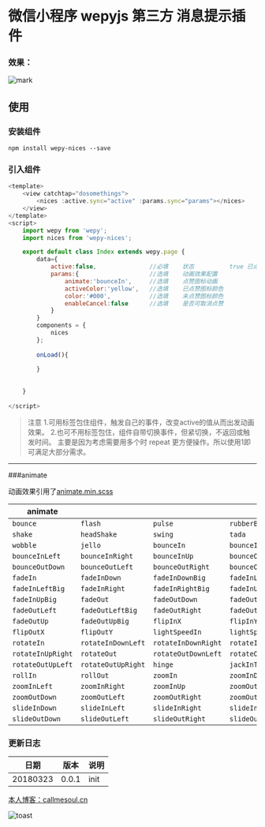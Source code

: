# 微信小程序 wepyjs 第三方 消息提示插件

### 效果：
![mark](http://oyz3pjs26.bkt.clouddn.com/blog/180323/8fBFEJD3c8.gif)






## 使用

### 安装组件
```
npm install wepy-nices --save
```

### 引入组件
```javascript
<template>
    <view catchtap="dosomethings">
        <nices :active.sync="active" :params.sync="params"></nices>
    </view>
</template>
<script>
    import wepy from 'wepy';
    import nices from 'wepy-nices';

    export default class Index extends wepy.page {
        data={
            active:false,               //必填    状态          true 已点赞 false为点赞
            params:{                    //选填    动画效果配置
                animate:'bounceIn',     //选填    点赞图标动画
                activeColor:'yellow',   //选填    已点赞图标颜色
                color:'#000',           //选填    未点赞图标颜色
                enableCancel:false      //选填    是否可取消点赞
            }
        }
        components = {
            nices
        };
        
        onLoad(){
            
        }
        
       
    }
    
</script>
```
> 注意
> 1.可用标签包住组件，触发自己的事件，改变active的值从而出发动画效果。
> 2.也可不用标签包住，组件自带切换事件，但紧切换，不返回或触发时间。
> 主要是因为考虑需要用多个时 repeat 更方便操作。所以使用1即可满足大部分需求。

---------------------------------------

###animate

动画效果引用了[animate.min.scss](https://daneden.github.io/animate.css/)

| animate        |                    |                     |                      |
| ----------------- | ------------------ | ------------------- | -------------------- |
| `bounce`          | `flash`            | `pulse`             | `rubberBand`         |
| `shake`           | `headShake`        | `swing`             | `tada`               |
| `wobble`          | `jello`            | `bounceIn`          | `bounceInDown`       |
| `bounceInLeft`    | `bounceInRight`    | `bounceInUp`        | `bounceOut`          |
| `bounceOutDown`   | `bounceOutLeft`    | `bounceOutRight`    | `bounceOutUp`        |
| `fadeIn`          | `fadeInDown`       | `fadeInDownBig`     | `fadeInLeft`         |
| `fadeInLeftBig`   | `fadeInRight`      | `fadeInRightBig`    | `fadeInUp`           |
| `fadeInUpBig`     | `fadeOut`          | `fadeOutDown`       | `fadeOutDownBig`     |
| `fadeOutLeft`     | `fadeOutLeftBig`   | `fadeOutRight`      | `fadeOutRightBig`    |
| `fadeOutUp`       | `fadeOutUpBig`     | `flipInX`           | `flipInY`            |
| `flipOutX`        | `flipOutY`         | `lightSpeedIn`      | `lightSpeedOut`      |
| `rotateIn`        | `rotateInDownLeft` | `rotateInDownRight` | `rotateInUpLeft`     |
| `rotateInUpRight` | `rotateOut`        | `rotateOutDownLeft` | `rotateOutDownRight` |
| `rotateOutUpLeft` | `rotateOutUpRight` | `hinge`             | `jackInTheBox`       |
| `rollIn`          | `rollOut`          | `zoomIn`            | `zoomInDown`         |
| `zoomInLeft`      | `zoomInRight`      | `zoomInUp`          | `zoomOut`            |
| `zoomOutDown`     | `zoomOutLeft`      | `zoomOutRight`      | `zoomOutUp`          |
| `slideInDown`     | `slideInLeft`      | `slideInRight`      | `slideInUp`          |
| `slideOutDown`    | `slideOutLeft`     | `slideOutRight`     | `slideOutUp`         |




### 更新日志
|        日期        |   版本             |       说明        |  
| ----------------- | ------------------ | -------------------| 
| 20180323        | 0.0.1           | init           | `


[本人博客：callmesoul.cn](http://callmesoul.cn)

![toast](http://nowechat.oss-cn-shenzhen.aliyuncs.com/qrcode_for_gh_b4c00b84720c_258.jpg)

